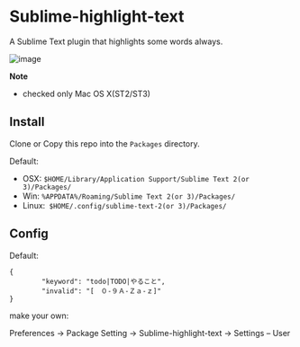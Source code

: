 Sublime-highlight-text
======================

A Sublime Text plugin that highlights some words always.

![image](https://raw.github.com/tgfjt/Sublime-highlight-text/master/highlighttext.gif)

**Note**

* checked only Mac OS X(ST2/ST3)


## Install

Clone or Copy this repo into the `Packages` directory.

Default:

* OSX: `$HOME/Library/Application Support/Sublime Text 2(or 3)/Packages/`
* Win: `%APPDATA%/Roaming/Sublime Text 2(or 3)/Packages/`
* Linux:` $HOME/.config/sublime-text-2(or 3)/Packages/`

## Config

Default:

```
{
        "keyword": "todo|TODO|やること",
        "invalid": "[　０-９Ａ-Ｚａ-ｚ]"
}
```

make your own:

Preferences -> Package Setting -> Sublime-highlight-text -> Settings – User


